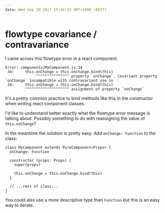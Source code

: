 ```yaml
---
date: Wed Sep 20 2017 15:44:32 GMT+1000 (AEST)
---
```


# flowtype covariance / contravariance

I came across this flowtype error in a react component:

```
Error: components/MyComponent.js:34
 34:     this.onChange = this.onChange.bind(this)
              ^^^^^^^^^^^^^^^ property `onChange`. Covariant property `onChange` incompatible with contravariant use in
 34:     this.onChange = this.onChange.bind(this)
         ^^^^^^^^^^^^^^^^^^^^ assignment of property `onChange`
```

It's a pretty common practice to bind methods like this in the constructor when writing react component classes.

I'd like to understand better exactly what the flowtype error message is talking about. Possibly something to do with reassigning the value of `this.onChange`? 

In the meantime the solution is pretty easy. Add `onChange: Function` to the class:

```
class MyComponent extends PureComponent<Props> {
  onChange: Function
  
  constructor (props: Props) {
    super(props)
    
    this.onChange = this.onChange.bind(this)
  }

  // ...rest of class...
}
```

You could also use a more descriptive type than `Function` but this is an easy way to iterate.
